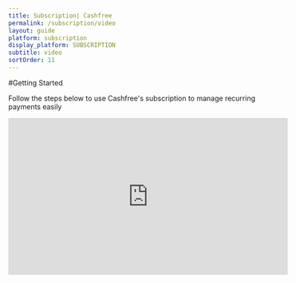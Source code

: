 ```yaml
---
title: Subscription| Cashfree
permalink: /subscription/video
layout: guide
platform: subscription
display_platform: SUBSCRIPTION
subtitle: video
sortOrder: 11
---
```




#Getting Started

Follow the steps below to use Cashfree's subscription to manage recurring payments easily 


<iframe width="560" height="315" src="https://www.youtube.com/embed/63-lKFYiJmY" frameborder="0" allow="autoplay; encrypted-media" allowfullscreen></iframe>